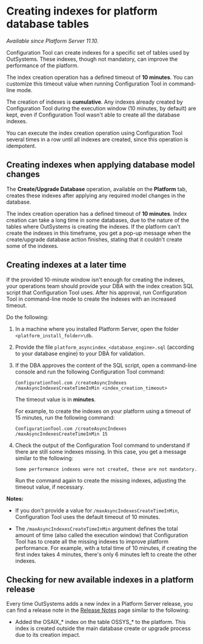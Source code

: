 # Creating indexes for platform database tables

_Available since Platform Server 11.10._

Configuration Tool can create indexes for a specific set of tables used by OutSystems. These indexes, though not mandatory, can improve the performance of the platform.

The index creation operation has a defined timeout of **10 minutes**. You can customize this timeout value when running Configuration Tool in command-line mode.

The creation of indexes is **cumulative**. Any indexes already created by Configuration Tool during the execution window (10 minutes, by default) are kept, even if Configuration Tool wasn't able to create all the database indexes.

You can execute the index creation operation using Configuration Tool several times in a row until all indexes are created, since this operation is idempotent.

## Creating indexes when applying database model changes

The **Create/Upgrade Database** operation, available on the **Platform** tab, creates these indexes after applying any required model changes in the database.

The index creation operation has a defined timeout of **10 minutes**. Index creation can take a long time in some databases, due to the nature of the tables where OutSystems is creating the indexes. If the platform can't create the indexes in this timeframe, you get a pop-up message when the create/upgrade database action finishes, stating that it couldn't create some of the indexes.

## Creating indexes at a later time

If the provided 10-minute window isn't enough for creating the indexes, your operations team should provide your DBA with the index creation SQL script that Configuration Tool uses. After his approval, run Configuration Tool in command-line mode to create the indexes with an increased timeout.

Do the following:

1. In a machine where you installed Platform Server, open the folder `<platform_install_folder>\db`.

1. Provide the file `platform_asyncindex_<database_engine>.sql` (according to your database engine) to your DBA for validation.

1. If the DBA approves the content of the SQL script, open a command-line console and run the following Configuration Tool command:

    `ConfigurationTool.com /createAsyncIndexes /maxAsyncIndexesCreateTimeInMin <index_creation_timeout>`

    The timeout value is in **minutes**.

    For example, to create the indexes on your platform using a timeout of 15 minutes, run the following command:

    `ConfigurationTool.com /createAsyncIndexes /maxAsyncIndexesCreateTimeInMin 15`

1. Check the output of the Configuration Tool command to understand if there are still some indexes missing. In this case, you get a message similar to the following:

    `Some performance indexes were not created, these are not mandatory.`

    Run the command again to create the missing indexes, adjusting the timeout value, if necessary.

**Notes:**

* If you don't provide a value for `/maxAsyncIndexesCreateTimeInMin`, Configuration Tool uses the default timeout of 10 minutes.

* The `/maxAsyncIndexesCreateTimeInMin` argument defines the total amount of time (also called the execution window) that Configuration Tool has to create all the missing indexes to improve platform performance. For example, with a total time of 10 minutes, if creating the first index takes 4 minutes, there's only 6 minutes left to create the other indexes.

## Checking for new available indexes in a platform release

Every time OutSystems adds a new index in a Platform Server release, you can find a release note in the [Release Notes](https://success.outsystems.com/Support/Release_Notes/11/Platform_Server) page similar to the following:

* Added the OSAIX_* index on the table OSSYS_* to the platform. This index is created outside the main database create or upgrade process due to its creation impact.
